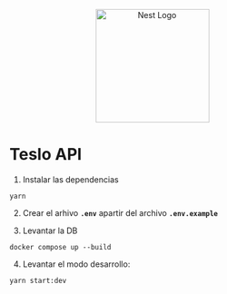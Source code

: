 <p align="center">
  <a href="http://nestjs.com/" target="blank"><img src="https://nestjs.com/img/logo-small.svg" width="200" alt="Nest Logo" /></a>
</p>

# Teslo API
1. Instalar las dependencias
```
yarn
```

2. Crear el arhivo __```.env```__ apartir del archivo __```.env.example```__

3. Levantar la DB
```
docker compose up --build
```

4. Levantar el modo desarrollo:
```
yarn start:dev
```
